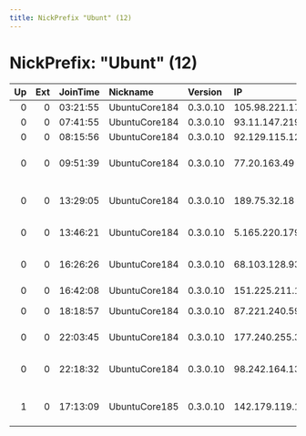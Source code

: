 ```yaml
---
title: NickPrefix "Ubunt" (12)
---
```


# NickPrefix: "Ubunt" (12)

|   Up |   Ext | JoinTime   | Nickname      | Version   | IP              | AS                                       | CC   |   ORp |   Dirp | OS    | Contact   |   eFamMembers |
|-----:|------:|:-----------|:--------------|:----------|:----------------|:-----------------------------------------|:-----|------:|-------:|:------|:----------|--------------:|
|    0 |     0 | 03:21:55   | UbuntuCore184 | 0.3.0.10  | 105.98.221.171  | Telecom Algeria                          | dz   | 46335 |      0 | Linux | None      |             1 |
|    0 |     0 | 07:41:55   | UbuntuCore184 | 0.3.0.10  | 93.11.147.219   | SFR                                      | fr   | 34577 |      0 | Linux | None      |             1 |
|    0 |     0 | 08:15:56   | UbuntuCore184 | 0.3.0.10  | 92.129.115.122  | Orange                                   | fr   | 43495 |      0 | Linux | None      |             1 |
|    0 |     0 | 09:51:39   | UbuntuCore184 | 0.3.0.10  | 77.20.163.49    | Vodafone Kabel Deutschland GmbH          | de   | 44943 |      0 | Linux | None      |             1 |
|    0 |     0 | 13:29:05   | UbuntuCore184 | 0.3.0.10  | 189.75.32.18    | Brasil Telecom S/A - Filial Distrito Fed | br   | 36427 |      0 | Linux | None      |             1 |
|    0 |     0 | 13:46:21   | UbuntuCore184 | 0.3.0.10  | 5.165.220.179   | JSC ER-Telecom Holding                   | ru   | 40781 |      0 | Linux | None      |             1 |
|    0 |     0 | 16:26:26   | UbuntuCore184 | 0.3.0.10  | 68.103.128.93   | Cox Communications Inc.                  | us   | 44483 |      0 | Linux | None      |             1 |
|    0 |     0 | 16:42:08   | UbuntuCore184 | 0.3.0.10  | 151.225.211.169 | Sky UK Limited                           | gb   | 41141 |      0 | Linux | None      |             1 |
|    0 |     0 | 18:18:57   | UbuntuCore184 | 0.3.0.10  | 87.221.240.59   | Orange Espagne S.A.U.                    | es   | 39529 |      0 | Linux | None      |             1 |
|    0 |     0 | 22:03:45   | UbuntuCore184 | 0.3.0.10  | 177.240.255.32  | Mega Cable, S.A. de C.V.                 | mx   | 34797 |      0 | Linux | None      |             1 |
|    0 |     0 | 22:18:32   | UbuntuCore184 | 0.3.0.10  | 98.242.164.130  | Comcast Cable Communications, LLC        | us   | 42525 |      0 | Linux | None      |             1 |
|    1 |     0 | 17:13:09   | UbuntuCore185 | 0.3.0.10  | 142.179.119.125 | TELUS Communications Inc.                | ca   | 36503 |      0 | Linux | None      |             1 |
